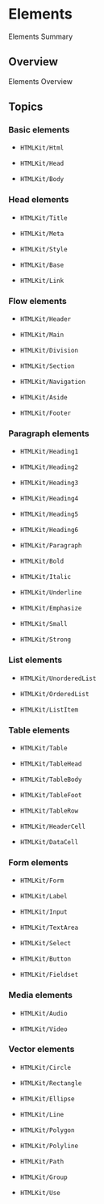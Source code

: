 # Elements

Elements Summary

## Overview

Elements Overview

## Topics

### Basic elements

- ``HTMLKit/Html``

- ``HTMLKit/Head``

- ``HTMLKit/Body``

### Head elements

- ``HTMLKit/Title``

- ``HTMLKit/Meta``

- ``HTMLKit/Style``

- ``HTMLKit/Base``

- ``HTMLKit/Link``

### Flow elements

- ``HTMLKit/Header``

- ``HTMLKit/Main``

- ``HTMLKit/Division``

- ``HTMLKit/Section``

- ``HTMLKit/Navigation``

- ``HTMLKit/Aside``

- ``HTMLKit/Footer``

### Paragraph elements

- ``HTMLKit/Heading1``

- ``HTMLKit/Heading2``

- ``HTMLKit/Heading3``

- ``HTMLKit/Heading4``

- ``HTMLKit/Heading5``

- ``HTMLKit/Heading6``

- ``HTMLKit/Paragraph``

- ``HTMLKit/Bold``

- ``HTMLKit/Italic``

- ``HTMLKit/Underline``

- ``HTMLKit/Emphasize``

- ``HTMLKit/Small``

- ``HTMLKit/Strong``

### List elements

- ``HTMLKit/UnorderedList``

- ``HTMLKit/OrderedList``

- ``HTMLKit/ListItem``

### Table elements

- ``HTMLKit/Table``

- ``HTMLKit/TableHead``

- ``HTMLKit/TableBody``

- ``HTMLKit/TableFoot``

- ``HTMLKit/TableRow``

- ``HTMLKit/HeaderCell``

- ``HTMLKit/DataCell``

### Form elements

- ``HTMLKit/Form``

- ``HTMLKit/Label``

- ``HTMLKit/Input``

- ``HTMLKit/TextArea``

- ``HTMLKit/Select``

- ``HTMLKit/Button``

- ``HTMLKit/Fieldset``

### Media elements

- ``HTMLKit/Audio``

- ``HTMLKit/Video``

### Vector elements

- ``HTMLKit/Circle``

- ``HTMLKit/Rectangle``

- ``HTMLKit/Ellipse``

- ``HTMLKit/Line``

- ``HTMLKit/Polygon``

- ``HTMLKit/Polyline``

- ``HTMLKit/Path``

- ``HTMLKit/Group``

- ``HTMLKit/Use``

